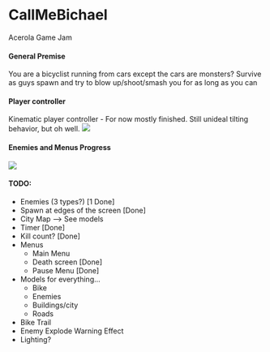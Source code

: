 # CallMeBichael
 Acerola Game Jam

#### General Premise
You are a bicyclist running from cars except the cars are monsters?
Survive as guys spawn and try to blow up/shoot/smash you for as long as you can


#### Player controller
Kinematic player controller - For now mostly finished. Still unideal tilting behavior, but oh well.
![](https://github.com/nschwei/CallMeBichael/blob/main/PC_Clip.gif)

#### Enemies and Menus Progress
![](https://github.com/nschwei/CallMeBichael/blob/main/EnemiesAndMenu.gif)

#### TODO:
- Enemies (3 types?) [1 Done]
- Spawn at edges of the screen [Done]
- City Map --> See models
- Timer [Done]
- Kill count? [Done]
- Menus
     - Main Menu
     - Death screen [Done]
     - Pause Menu [Done]
- Models for everything...
     - Bike
     - Enemies
     - Buildings/city
     - Roads
- Bike Trail
- Enemy Explode Warning Effect
- Lighting?
